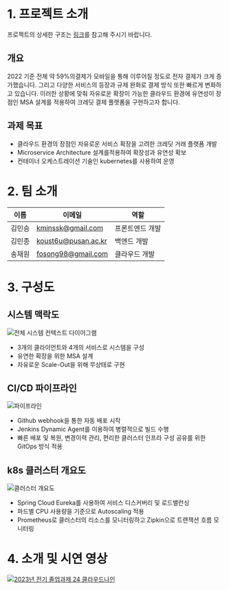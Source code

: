 # 1. 프로젝트 소개

프로젝트의 상세한 구조는 [링크](https://north-silence-605.notion.site/9dd4c5edd02b47128348927da07a8986?pvs=4)를 참고해 주시기 바랍니다.

## 개요
2022 기준 전체 약 59%의결제가 모바일을 통해 이루어질 정도로 전자 결제가 크게 증가했습니다. 그리고 다양한 서비스의 등장과 규제 완화로 결제 방식 또한 빠르게 변화하고 있습니다. 이러한 상황에 맞춰 자유로운 확장이 가능한 클라우드 환경에 유연성이 장점인 MSA 설계를 적용하여 크레딧 결제 플랫폼을 구현하고자 합니다.

##  과제 목표
- 클라우드 환경의 장점인 자유로운 서비스 확장을 고려한 크레딧 거래 플랫폼 개발
- Microservice Architecture 설계를적용하여 확장성과 유연성 확보 
- 컨테이너 오케스트레이션 기술인 kubernetes를 사용하여 운영

# 2. 팀 소개
| 이름   | 이메일 | 역할 |
| ------ | ------ | ---- |
| 김민승 |     kminssk@gmail.com  |   프론트엔드 개발   |
| 김민종 |   koust6u@pusan.ac.kr     |   백엔드 개발   |
| 송재원       |    fosong98@gmail.com    |   클라우드 개발   |
# 3. 구성도
## 시스템 맥락도
![전체 시스템 컨텍스트 다이어그램](https://github.com/pnucse-capstone/capstone-2023-1-24/assets/79358032/b64c6463-9f0a-45b4-96d9-06d0a43da87e)
- 3개의 클라이언트와 4개의 서비스로 시스템을 구성
- 유연한 확장을 위한 MSA 설계
- 자유로운 Scale-Out을 위해 무상태로 구현

## CI/CD 파이프라인
![파이프라인](https://github.com/pnucse-capstone/capstone-2023-1-24/assets/79358032/f74c372a-a6c1-4a0d-bcdf-a5a05435a867)
- Github webhook을 통한 자동 배포 시작
- Jenkins Dynamic Agent를 이용하여 병렬적으로 빌드 수행
- 빠른 배포 및 복원, 변경이력 관리, 편리한 클러스터 인프라 구성 공유를 위한 GitOps 방식 적용

## k8s 클러스터 개요도
![클러스터 개요도](https://github.com/pnucse-capstone/capstone-2023-1-24/assets/79358032/7bdc924e-7813-45aa-9691-908ad3550f9b)
- Spring Cloud Eureka를 사용하여 서비스 디스커버리 및 로드밸런싱
- 파드별 CPU 사용량을 기준으로 Autoscaling 적용
- Prometheus로 클러스터의 리소스를 모니터링하고 Zipkin으로 트랜잭션 흐름 모니터링
# 4. 소개 및 시연 영상
[![2023년 전기 졸업과제 24 클라우드나인](https://img.youtube.com/vi/SdUjcxSy9Gw/mqdefault.jpg)](https://www.youtube.com/watch?v=SdUjcxSy9Gw)

